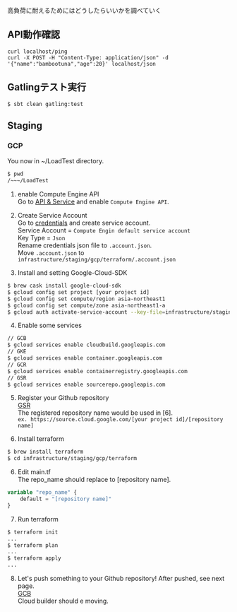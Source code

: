 高負荷に耐えるためにはどうしたらいいかを調べていく

## API動作確認
```sbtshell
curl localhost/ping
curl -X POST -H "Content-Type: application/json" -d '{"name":"bambootuna","age":20}' localhost/json
```

## Gatlingテスト実行
```sbtshell
$ sbt clean gatling:test
```


## Staging
### GCP
You now in ~/LoadTest directory.  
```bash
$ pwd
/~~~/LoadTest
```

1. enable Compute Engine API  
Go to [API & Service](https://console.cloud.google.com/apis/api/) and enable `Compute Engine API`.  

2. Create Service Account  
Go to [credentials](https://console.cloud.google.com/apis/credentials) and create service account.  
Service Account = `Compute Engin default service account`  
Key Type = `Json`  
Rename credentials json file to `.account.json`.  
Move `.account.json` to `infrastructure/staging/gcp/terraform/.account.json`  

3. Install and setting Google-Cloud-SDK  
```bash
$ brew cask install google-cloud-sdk
$ gcloud config set project [your project id]
$ gcloud config set compute/region asia-northeast1
$ gcloud config set compute/zone asia-northeast1-a
$ gcloud auth activate-service-account --key-file=infrastructure/staging/gcp/terraform/.account.json
```

4. Enable some services   
```bash
// GCB
$ gcloud services enable cloudbuild.googleapis.com
// GKE
$ gcloud services enable container.googleapis.com
// GCR
$ gcloud services enable containerregistry.googleapis.com
// GSR
$ gcloud services enable sourcerepo.googleapis.com
```

5. Register your Github repository  
[GSR](https://source.cloud.google.com/repo/new)  
The registered repository name would be used in [6].  
`ex. https://source.cloud.google.com/[your project id]/[repository name]`  

5. Install terraform  
```bash
$ brew install terraform
$ cd infrastructure/staging/gcp/terraform
```

6. Edit main.tf  
The repo_name should replace to [repository name].
```tf
variable "repo_name" {
    default = "[repository name]"
}
```

7. Run terraform
```bash
$ terraform init
...
$ terraform plan
...
$ terraform apply
...
```

8. Let's push something to your Github repository!
After pushed, see next page.  
[GCB](https://console.cloud.google.com/cloud-build/builds)  
Cloud builder should e moving.  